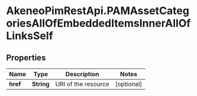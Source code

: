 # AkeneoPimRestApi.PAMAssetCategoriesAllOfEmbeddedItemsInnerAllOfLinksSelf

## Properties

Name | Type | Description | Notes
------------ | ------------- | ------------- | -------------
**href** | **String** | URI of the resource | [optional] 


